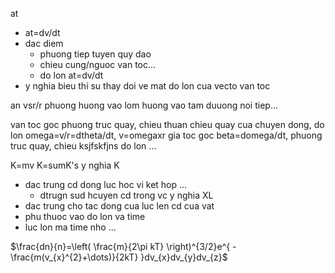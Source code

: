 at
- at=dv/dt
- dac diem
	- phuong tiep tuyen quy dao
	- chieu cung/nguoc van toc...
	- do lon at=dv/dt
- y nghia bieu thi su thay doi ve mat do lon cua vecto van toc

an vsr/r phuong huong vao lom huong vao tam duuong noi tiep...

van toc goc phuong truc quay, chieu thuan chieu quay cua chuyen dong, do lon omega=v/r=dtheta/dt, v=omegaxr
gia toc goc beta=domega/dt, phuong truc quay, chieu ksjfskfjns do lon ...

K=mv
K=sumK's
y nghia K
- dac trung cd dong luc hoc vi ket hop ...
	- dtrugn sud hcuyen cd trong vc
y nghia XL
- dac trung cho tac dong cua luc len cd cua vat
- phu thuoc vao do lon va time
- luc lon ma time nho ...

$\frac{dn}{n}=\left( \frac{m}{2\pi kT} \right)^{3/2}e^{ -\frac{m(v_{x}^{2}+\dots)}{2kT} }dv_{x}dv_{y}dv_{z}$
